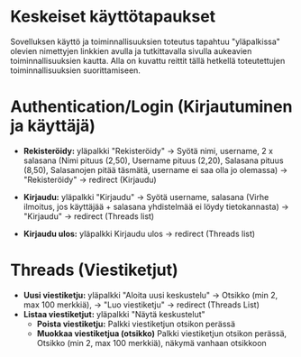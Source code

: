 # Keskeiset käyttötapaukset

Sovelluksen käyttö ja toiminnallisuuksien toteutus tapahtuu "yläpalkissa" olevien nimettyjen linkkien avulla ja tutkittavalla sivulla aukeavien toiminnallisuuksien kautta. Alla on kuvattu reittit tällä hetkellä toteutettujen toiminnallisuuksien suorittamiseen. 

# Authentication/Login (Kirjautuminen ja käyttäjä)
* **Rekisteröidy:** yläpalkki "Rekisteröidy" -> Syötä nimi, username, 2 x salasana (Nimi pituus (2,50), Username pituus (2,20), Salasana pituus (8,50), Salasanojen pitää täsmätä, username ei saa olla jo olemassa) -> "Rekisteröidy" -> redirect (Kirjaudu)

* **Kirjaudu:** yläpalkki "Kirjaudu" -> Syötä username, salasana (Virhe ilmoitus, jos käyttäjää + salasana yhdistelmää ei löydy tietokannasta) -> "Kirjaudu" -> redirect (Threads list) 

* **Kirjaudu ulos:** yläpalkki Kirjaudu ulos -> redirect (Threads list) 

# Threads (Viestiketjut)
* **Uusi viestiketju:** yläpalkki "Aloita uusi keskustelu" -> Otsikko (min 2, max 100 merkkiä), -> "Luo viestiketju" -> redirect (Threads List)
* **Listaa viestiketjut:** yläpalkki "Näytä keskustelut"
  * **Poista viestiketju:** Palkki viestiketjun otsikon perässä
  * **Muokkaa viestiketjua (otsikko)** Palkki viestiketjun otsikon perässä, Otsikko (min 2, max 100 merkkiä), näkymä vanhaan otsikkoon
